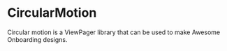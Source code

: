 # CircularMotion
Circular motion is a ViewPager library that can be used to make Awesome Onboarding designs.
